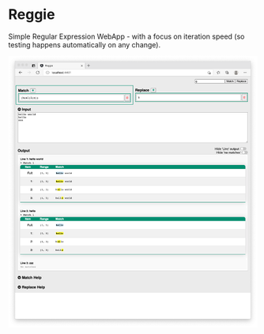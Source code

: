 # Reggie

Simple Regular Expression WebApp - with a focus on iteration speed (so testing happens automatically on any change).

![Reggie](resources/reggie.png)
